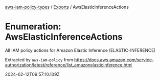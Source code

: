 [aws-iam-policy-types](../README.md) / [Exports](../modules.md) / AwsElasticInferenceActions

# Enumeration: AwsElasticInferenceActions

All IAM policy actions for Amazon Elastic Inference (ELASTIC-INFERENCE)

Extracted by `aws-iam-policy` from
https://docs.aws.amazon.com/service-authorization/latest/reference/list_amazonelasticinference.html

2024-02-12T09:57:10.109Z
